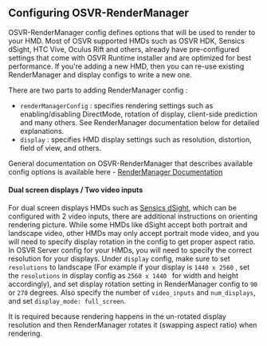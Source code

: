 ## Configuring OSVR-RenderManager

OSVR-RenderManager config defines options that will be used to render to your HMD. Most of OSVR supported HMDs such as OSVR HDK, Sensics dSight, HTC Vive, Oculus Rift and others, already have pre-configured settings that come with OSVR Runtime installer and are optimized for best performance. If you're adding a new HMD, then you can re-use existing RenderManager and display configs to write a new one.

There are two parts to adding RenderManager config :

* `renderManagerConfig` : specifies rendering settings such as enabling/disabling DirectMode, rotation of display, client-side prediction and many others. See RenderManager documentation below for detailed explanations. 
* `display`  : specifies HMD display settings such as resolution, distortion, field of view, and others.

General documentation on OSVR-RenderManager that describes available config options is available here - [RenderManager Documentation](https://github.com/sensics/OSVR-RenderManager/blob/master/doc/renderManagerConfig.md)

#### Dual screen displays / Two video inputs
For dual screen displays HMDs such as [Sensics dSight](http://sensics.com/portfolio-posts/dsight/), which can be configured with 2 video inputs, there are additional instructions on orienting rendering picture.
While some HMDs like dSight accept both portrait and landscape video, other HMDs may only accept portrait mode video, and you will need to specify display rotation in the config to get proper aspect ratio.
In OSVR Server config for your HMDs, you will need to specify the correct resolution for your displays. Under `display` config, make sure to set `resolutions` to landscape (For example if your display is `1440 x 2560` , set the `resolutions` in display config as `2560 x 1440 ` for width and height accordingly), and set display rotation setting in RenderManager config to `90` or `270` degrees. Also specify the number of `video_inputs` and `num_displays`, and set `display_mode: full_screen`.

It is required because rendering happens in the un-rotated display resolution and then RenderManager rotates it (swapping aspect ratio) when rendering.  
